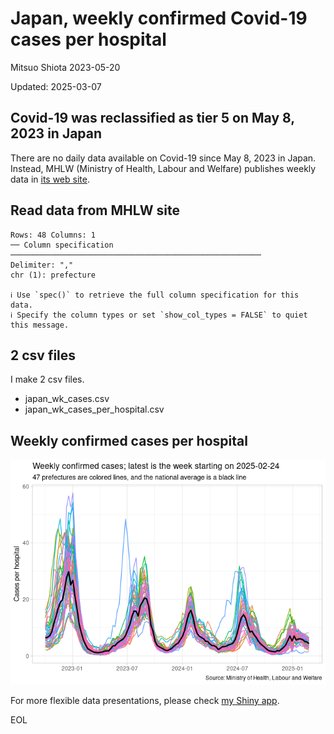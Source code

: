 # Japan, weekly confirmed Covid-19 cases per hospital
Mitsuo Shiota
2023-05-20

Updated: 2025-03-07

## Covid-19 was reclassified as tier 5 on May 8, 2023 in Japan

There are no daily data available on Covid-19 since May 8, 2023 in
Japan. Instead, MHLW (Ministry of Health, Labour and Welfare) publishes
weekly data in [its web
site](https://www.mhlw.go.jp/stf/seisakunitsuite/bunya/0000121431_00086.html).

## Read data from MHLW site

    Rows: 48 Columns: 1
    ── Column specification ────────────────────────────────────────────────────────
    Delimiter: ","
    chr (1): prefecture

    ℹ Use `spec()` to retrieve the full column specification for this data.
    ℹ Specify the column types or set `show_col_types = FALSE` to quiet this message.

## 2 csv files

I make 2 csv files.

- japan_wk_cases.csv
- japan_wk_cases_per_hospital.csv

## Weekly confirmed cases per hospital

![](Japan_wk_files/figure-commonmark/plot_line_chart-1.png)

For more flexible data presentations, please check [my Shiny
app](https://mitsuoxv.shinyapps.io/covid/).

EOL
